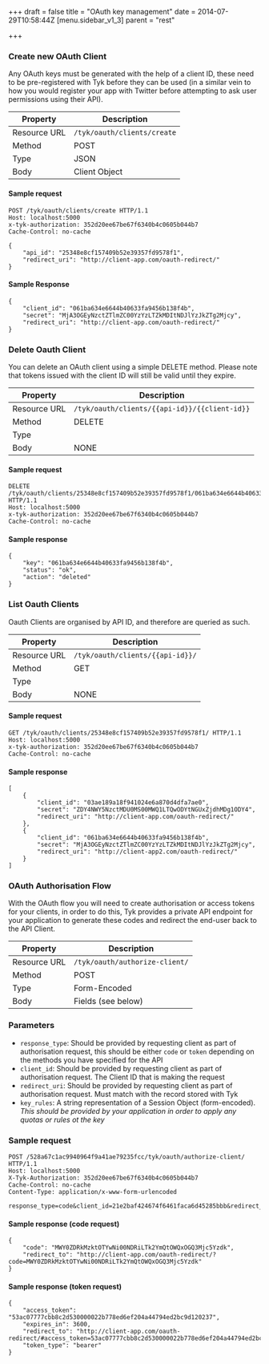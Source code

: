 +++
draft = false
title = "OAuth key management"
date = 2014-07-29T10:58:44Z
[menu.sidebar_v1_3]
    parent = "rest"
    
+++

### Create new OAuth Client

Any OAuth keys must be generated with the help of a client ID, these need to be pre-registered with Tyk before they can be used
(in a similar vein to how you would register your app with Twitter before attempting to ask user permissions using their API).

|   **Property**    |   **Description**             |
|   -----------     |   ---------------             |
|   Resource URL    |   `/tyk/oauth/clients/create` |
|   Method          |   POST                        |
|   Type            |   JSON                        |
|   Body            |   Client Object               |


#### Sample request

    POST /tyk/oauth/clients/create HTTP/1.1
    Host: localhost:5000
    x-tyk-authorization: 352d20ee67be67f6340b4c0605b044b7
    Cache-Control: no-cache
    
    {
        "api_id": "25348e8cf157409b52e39357fd9578f1",
        "redirect_uri": "http://client-app.com/oauth-redirect/"
    }
    
#### Sample Response

    {
        "client_id": "061ba634e6644b40633fa9456b138f4b",
        "secret": "MjA3OGEyNzctZTlmZC00YzYzLTZkMDItNDJlYzJkZTg2Mjcy",
        "redirect_uri": "http://client-app.com/oauth-redirect/"
    }

### Delete Oauth Client

You can delete an OAuth client using a simple DELETE method. Please note that tokens issued with the client ID will still be valid
until they expire.

|   **Property**    |   **Description**                                 |
|   -----------     |   ---------------                                 |
|   Resource URL    |   `/tyk/oauth/clients/{{api-id}}/{{client-id}}`   |
|   Method          |   DELETE                                          |
|   Type            |                                                   |
|   Body            |   NONE                                            |

#### Sample request

    DELETE /tyk/oauth/clients/25348e8cf157409b52e39357fd9578f1/061ba634e6644b40633fa9456b138f4b HTTP/1.1
    Host: localhost:5000
    x-tyk-authorization: 352d20ee67be67f6340b4c0605b044b7
    Cache-Control: no-cache

#### Sample response

    {
        "key": "061ba634e6644b40633fa9456b138f4b",
        "status": "ok",
        "action": "deleted"
    }

### List Oauth Clients

Oauth Clients are organised by API ID, and therefore are queried as such.

|   **Property**    |   **Description**                     |
|   -----------     |   ---------------                     |
|   Resource URL    |   `/tyk/oauth/clients/{{api-id}}/`    |
|   Method          |   GET                                 |
|   Type            |                                       |
|   Body            |   NONE                                |

#### Sample request

    GET /tyk/oauth/clients/25348e8cf157409b52e39357fd9578f1/ HTTP/1.1
    Host: localhost:5000
    x-tyk-authorization: 352d20ee67be67f6340b4c0605b044b7
    Cache-Control: no-cache

#### Sample response

    [
        {
            "client_id": "03ae189a18f941024e6a870d4dfa7ae0",
            "secret": "ZDY4NWY5NzctMDU0MS00MWQ1LTQwODYtNGUxZjdhMDg1ODY4",
            "redirect_uri": "http://client-app.com/oauth-redirect/"
        },
        {
            "client_id": "061ba634e6644b40633fa9456b138f4b",
            "secret": "MjA3OGEyNzctZTlmZC00YzYzLTZkMDItNDJlYzJkZTg2Mjcy",
            "redirect_uri": "http://client-app2.com/oauth-redirect/"
        }
    ]

### OAuth Authorisation Flow

With the OAuth flow you will need to create authorisation or access tokens for your clients, in order to do this, Tyk provides a private API
endpoint for your application to generate these codes and redirect the end-user back to the API Client.

|   **Property**    |   **Description**                     |
|   -----------     |   ---------------                     |
|   Resource URL    |   `/tyk/oauth/authorize-client/`      |
|   Method          |   POST                                |
|   Type            |   Form-Encoded                        |
|   Body            |   Fields (see below)                  |

### Parameters

- `response_type`: Should be provided by requesting client as part of authorisation request, this should be either `code` or `token` depending on the methods you have specified for the API
- `client_id`: Should be provided by requesting client as part of authorisation request. The Client ID that is making the request
- `redirect_uri`: Should be provided by requesting client as part of authorisation request. Must match with the record stored with Tyk
- `key_rules`: A string representation of a Session Object (form-encoded). *This should be provided by your application in order to apply any quotas or rules ot the key*

### Sample request

    POST /528a67c1ac9940964f9a41ae79235fcc/tyk/oauth/authorize-client/ HTTP/1.1
    Host: localhost:5000
    X-Tyk-Authorization: 352d20ee67be67f6340b4c0605b044b7
    Cache-Control: no-cache
    Content-Type: application/x-www-form-urlencoded
    
    response_type=code&client_id=21e2baf424674f6461faca6d45285bbb&redirect_uri=http%3A%2F%2Foauth.com%2Fredirect&key_rules=%7B+++++%22allowance%22%3A+999%2C+++++%22rate%22%3A+1000%2C+++++%22per%22%3A+60%2C+++++%22expires%22%3A+0%2C+++++%22quota_max%22%3A+-1%2C+++++%22quota_renews%22%3A+1406121006%2C+++++%22quota_remaining%22%3A+0%2C+++++%22quota_renewal_rate%22%3A+60%2C+++++%22access_rights%22%3A+%7B+++++++++%22528a67c1ac9940964f9a41ae79235fcc%22%3A+%7B+++++++++++++%22api_name%22%3A+%22OAuth+Test+API%22%2C+++++++++++++%22api_id%22%3A+%22528a67c1ac9940964f9a41ae79235fcc%22%2C+++++++++++++%22versions%22%3A+%5B+++++++++++++++++%22Default%22+++++++++++++%5D+++++++++%7D+++++%7D%2C+++++%22org_id%22%3A+%2253ac07777cbb8c2d53000002%22+%7D

#### Sample response (code request)

    {
        "code": "MWY0ZDRkMzktOTYwNi00NDRiLTk2YmQtOWQxOGQ3Mjc5Yzdk",
        "redirect_to": "http://client-app.com/oauth-redirect/?code=MWY0ZDRkMzktOTYwNi00NDRiLTk2YmQtOWQxOGQ3Mjc5Yzdk"
    }

#### Sample response (token request)

    {
        "access_token": "53ac07777cbb8c2d530000022b778ed6ef204a44794ed2bc9d120237",
        "expires_in": 3600,
        "redirect_to": "http://client-app.com/oauth-redirect/#access_token=53ac07777cbb8c2d530000022b778ed6ef204a44794ed2bc9d120237&expires_in=3600&token_type=bearer",
        "token_type": "bearer"
    }



